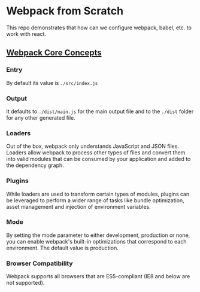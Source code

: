 # Webpack from Scratch

This repo demonstrates that how can we configure webpack, babel, etc. to work with react.

## [Webpack Core Concepts](https://webpack.js.org/concepts/)

### Entry

By default its value is `./src/index.js`

### Output

It defaults to `./dist/main.js` for the main output file and to the `./dist` folder for any other generated file.

### Loaders

Out of the box, webpack only understands JavaScript and JSON files. Loaders allow webpack to process other types of files and convert them into valid modules that can be consumed by your application and added to the dependency graph.


### Plugins

While loaders are used to transform certain types of modules, plugins can be leveraged to perform a wider range of tasks like bundle optimization, asset management and injection of environment variables.

### Mode

By setting the mode parameter to either development, production or none, you can enable webpack's built-in optimizations that correspond to each environment. The default value is production.

### Browser Compatibility

Webpack supports all browsers that are ES5-compliant (IE8 and below are not supported). 
